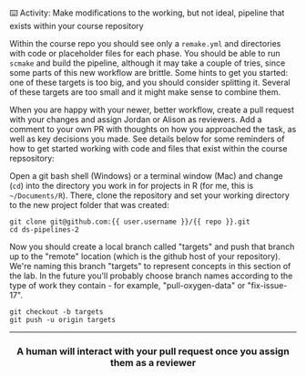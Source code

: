 
:keyboard: Activity: Make modifications to the working, but not ideal, pipeline that exists within your course repository

Within the course repo you should see only a `remake.yml` and directories with code or placeholder files for each phase. You should be able to run `scmake` and build the pipeline, although it may take a couple of tries, since some parts of this new workflow are brittle. Some hints to get you started: one of these targets is too big, and you should consider splitting it. Several of these targets are too small and it might make sense to combine them. 

When you are happy with your newer, better workflow, create a pull request with your changes and assign Jordan or Alison as reviewers. Add a comment to your own PR with thoughts on how you approached the task, as well as key decisions you made. See details below for some reminders of how to get started working with code and files that exist within the course repsository:


Open a git bash shell (Windows) or a terminal window (Mac) and change (`cd`) into the directory you work in for projects in R (for me, this is `~/Documents/R`). There, clone the repository and set your working directory to the new project folder that was created:
```
git clone git@github.com:{{ user.username }}/{{ repo }}.git
cd ds-pipelines-2
```

Now you should create a local branch called "targets" and push that branch up to the "remote" location (which is the github host of your repository). We're naming this branch "targets" to represent concepts in this section of the lab. In the future you'll probably choose branch names according to the type of work they contain - for example, "pull-oxygen-data" or "fix-issue-17".

```
git checkout -b targets
git push -u origin targets
```

<hr>
<h3 align="center">A human will interact with your pull request once you assign them as a reviewer</h3>
